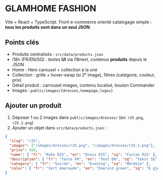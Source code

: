 # GLAMHOME FASHION

Vite + React + TypeScript. Front e-commerce orienté catalogage simple : **tous les produits sont dans un seul JSON**.

## Points clés
- Produits centralisés : `src/data/products.json`
- i18n (FR/EN/SQ) : textes **UI** via i18next, contenus **produits** depuis le JSON
- Home : Hero carousel + collection à la une
- Collection : grille + hover-swap (si 2ᵉ image), filtres (catégorie, couleur, prix)
- Détail produit : carrousel images, contenu localisé, bouton Commander
- Images : `public/images/{dresses,homepage,logos}`

## Ajouter un produit
1. Déposer 1 ou 2 images dans `public/images/dresses/` (ex: `r25.png`, `r25.1.png`)
2. Ajouter un objet dans `src/data/products.json` :
```json
{
  "slug": "r25",
  "images": ["/images/dresses/r25.png", "/images/dresses/r25.1.png"],
  "price": 459,
  "name": { "fr": "Robe R25", "en": "Dress R25", "sq": "Fustan R25" },
  "description": { "fr": "Texte FR", "en": "Text EN", "sq": "Tekst SQ" },
  "category": { "fr": "Soirée", "en": "Evening", "sq": "Mbrëmje" },
  "color": { "fr": "Vert émeraude", "en": "Emerald green", "sq": "E gjelbër smerald" }
}
